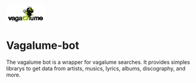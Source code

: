 ![alt text](https://raw.githubusercontent.com/valvesss/vagalumewp/master/logo/vagalume-logo.png)
# Vagalume-bot

The vagalume bot is a wrapper for vagalume searches. It provides simples librarys
to get data from artists, musics, lyrics, albums, discography, and more.
